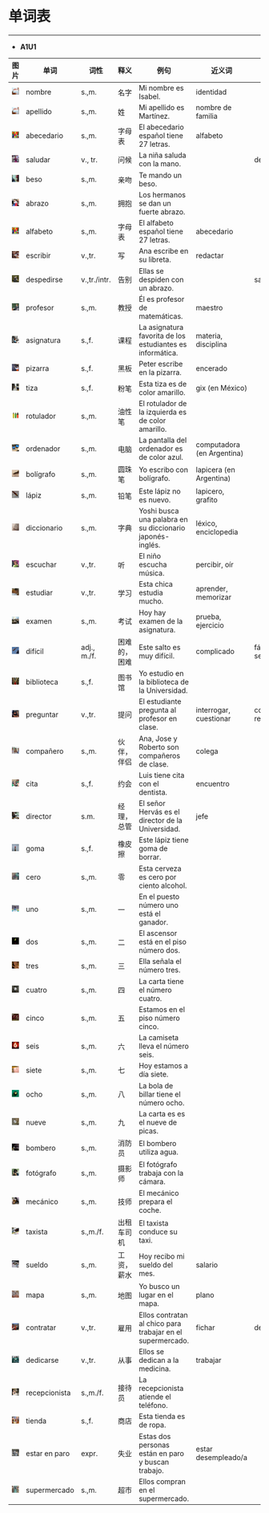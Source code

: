 # 单词表

----

- **A1U1**

| 图片 | 单词 | 词性 | 释义 | 例句 | 近义词 | 反义词 |
| :---: | --- | ---- | ---- | ---- | ---- | ----- |
| ![](pics/0001.jpg) | nombre | s.,m. | 名字 | Mi nombre es Isabel. | identidad | |
| ![](pics/0002.jpg) | apellido | s.,m. | 姓 | Mi apellido es Martínez. | nombre de familia | |
| ![](pics/0003.jpg) | abecedario | s.,m. | 字母表 | El abecedario español tiene 27 letras. | alfabeto | |
| ![](pics/0004.jpg) | saludar | v., tr. | 问候 | La niña saluda con la mano. | | despedirse |
| ![](pics/0005.jpg) | beso | s.,m. | 亲吻 | Te mando un beso. | | |
| ![](pics/0006.jpg) | abrazo | s.,m. | 拥抱 | Los hermanos se dan un fuerte abrazo. | | |
| ![](pics/0007.jpg) | alfabeto | s.,m. | 字母表 | El alfabeto español tiene 27 letras. | abecedario | |
| ![](pics/0008.jpg) | escribir | v.,tr. | 写 | Ana escribe en su libreta. | redactar |
| ![](pics/0009.jpg) | despedirse | v.,tr./intr. | 告别 | Ellas se despiden con un abrazo. | | saludar |
| ![](pics/0010.jpg) | profesor | s.,m. | 教授 | Él es profesor de matemáticas. | maestro |
| ![](pics/0011.jpg) | asignatura | s.,f. | 课程 | La asignatura favorita de los estudiantes es informática. | materia, disciplina | |
| ![](pics/0012.jpg) | pizarra | s.,f. | 黑板 | Peter escribe en la pizarra. | encerado | |
| ![](pics/0013.jpg) | tiza | s.,f. | 粉笔 | Esta tiza es de color amarillo. | gix (en México) | |
| ![](pics/0014.jpg) | rotulador | s.,m. | 油性笔 | El rotulador de la izquierda es de color amarillo. | | |
| ![](pics/0015.jpg) | ordenador | s.,m. | 电脑 | La pantalla del ordenador es de color azul. | computadora (en Argentina) | |
| ![](pics/0016.jpg) | bolígrafo | s.,m. | 圆珠笔 | Yo escribo con bolígrafo. | lapicera (en Argentina) | |
| ![](pics/0017.jpg) | lápiz | s.,m. | 铅笔 | Este lápiz no es nuevo. | lapicero, grafito | |
| ![](pics/0018.jpg) | diccionario | s.,m. | 字典 | Yoshi busca una palabra en su diccionario japonés- inglés. | léxico, enciclopedia | |
| ![](pics/0019.jpg) | escuchar | v.,tr. | 听 | El niño escucha música. | percibir, oír | |
| ![](pics/0020.jpg) | estudiar | v.,tr. | 学习 | Esta chica estudia mucho. | aprender, memorizar | |
| ![](pics/0021.jpg) | examen | s.,m. | 考试 | Hoy hay examen de la asignatura. | prueba, ejercicio |
| ![](pics/0022.jpg) | difícil | adj., m./f. | 困难的，困难 | Este salto es muy difícil. | complicado | fácil, sencillo |
| ![](pics/0023.jpg) | biblioteca | s.,f. | 图书馆 | Yo estudio en la biblioteca de la Universidad. | | |
| ![](pics/0024.jpg) | preguntar | v.,tr. | 提问 | El estudiante pregunta al profesor en clase. | interrogar, cuestionar | contestar, responder |
| ![](pics/0025.jpg) | compañero | s.,m. | 伙伴，伴侣 | Ana, Jose y Roberto son compañeros de clase. | colega | |
| ![](pics/0026.jpg) | cita | s.,f. | 约会 | Luis tiene cita con el dentista. | encuentro
| ![](pics/0027.jpg) | director | s.m. | 经理，总管 | El señor Hervás es el director de la Universidad. | jefe | |
| ![](pics/0028.jpg) | goma | s.,f. | 橡皮擦 | Este lápiz tiene goma de borrar. | | |
| ![](pics/0029.jpg) | cero | s.,m. | 零 | Esta cerveza es cero por ciento alcohol. | | |
| ![](pics/0030.jpg) | uno | s.,m. | 一 | En el puesto número uno está el ganador. | | |
| ![](pics/0031.jpg) | dos | s.,m. | 二 | El ascensor está en el piso número dos. | | |
| ![](pics/0032.jpg) | tres | s.,m. | 三 | Ella señala el número tres. | | |
| ![](pics/0033.jpg) | cuatro | s.,m. | 四 | La carta tiene el número cuatro. | | |
| ![](pics/0034.jpg) | cinco | s.,m. | 五 | Estamos en el piso número cinco. | | |
| ![](pics/0035.jpg) | seis | s.,m. | 六 | La camiseta lleva el número seis. | | |
| ![](pics/0036.jpg) | siete | s.,m. | 七 | Hoy estamos a día siete. | | |
| ![](pics/0037.jpg) | ocho | s.,m. | 八 | La bola de billar tiene el número ocho. | | |
| ![](pics/0038.jpg) | nueve | s.,m. | 九 | La carta es es el nueve de picas. | | |
| ![](pics/0039.jpg) | bombero | s.,m. | 消防员 | El bombero utiliza agua. | | |
| ![](pics/0040.jpg) | fotógrafo | s.,m. | 摄影师 | El fotógrafo trabaja con la cámara. | | |
| ![](pics/0041.jpg) | mecánico | s.,m. | 技师 | El mecánico prepara el coche. | | |
| ![](pics/0042.jpg) | taxista | s.,m./f. | 出租车司机 | El taxista conduce su taxi.
| ![](pics/0043.jpg) | sueldo | s.,m. | 工资，薪水 | Hoy recibo mi sueldo del mes. | salario | |
| ![](pics/0044.jpg) | mapa | s.,m. | 地图 | Yo busco un lugar en el mapa. | plano | |
| ![](pics/0045.jpg) | contratar | v.,tr. | 雇用 | Ellos contratan al chico para trabajar en el supermercado. | fichar | despedir |
| ![](pics/0046.jpg) | dedicarse | v.,tr. | 从事 | Ellos se dedican a la medicina. | trabajar | |
| ![](pics/0047.jpg) | recepcionista | s.,m./f. | 接待员 | La recepcionista atiende el teléfono.
| ![](pics/0048.jpg) | tienda | s.,f. | 商店 | Esta tienda es de ropa. | | |
| ![](pics/0049.jpg) | estar en paro | expr. | 失业 | Estas dos personas están en paro y buscan trabajo. | estar desempleado/a | |
| ![](pics/0050.jpg) | supermercado | s.,m. | 超市 | Ellos compran en el supermercado. | | |
